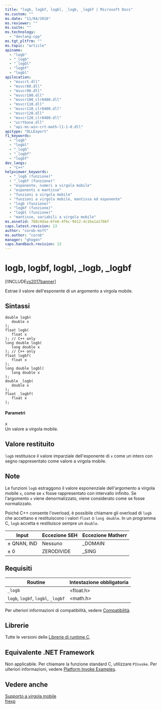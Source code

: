 ```yaml
---
title: "logb, logbf, logbl, _logb, _logbf | Microsoft Docs"
ms.custom: ""
ms.date: "11/04/2016"
ms.reviewer: ""
ms.suite: ""
ms.technology: 
  - "devlang-cpp"
ms.tgt_pltfrm: ""
ms.topic: "article"
apiname: 
  - "logb"
  - "_logb"
  - "_logbl"
  - "logbf"
  - "logbl"
apilocation: 
  - "msvcrt.dll"
  - "msvcr80.dll"
  - "msvcr90.dll"
  - "msvcr100.dll"
  - "msvcr100_clr0400.dll"
  - "msvcr110.dll"
  - "msvcr110_clr0400.dll"
  - "msvcr120.dll"
  - "msvcr120_clr0400.dll"
  - "ucrtbase.dll"
  - "api-ms-win-crt-math-l1-1-0.dll"
apitype: "DLLExport"
f1_keywords: 
  - "logb"
  - "logbl"
  - "_logb"
  - "_logbf"
  - "logbf"
dev_langs: 
  - "C++"
helpviewer_keywords: 
  - "_logb (funzione)"
  - "_logbf (funzione)"
  - "esponente, numeri a virgola mobile"
  - "esponenti e mantisse"
  - "funzioni a virgola mobile"
  - "funzioni a virgola mobile, mantissa ed esponente"
  - "logb (funzione)"
  - "logbf (funzione)"
  - "logbl (funzione)"
  - "mantisse, variabili a virgola mobile"
ms.assetid: 780c4daa-6fe6-4fbc-9412-4c1ba1a1766f
caps.latest.revision: 13
author: "corob-msft"
ms.author: "corob"
manager: "ghogen"
caps.handback.revision: 13
---
```

# logb, logbf, logbl, _logb, _logbf
[!INCLUDE[vs2017banner](../../assembler/inline/includes/vs2017banner.md)]

Estrae il valore dell'esponente di un argomento a virgola mobile.  
  
## Sintassi  
  
```  
double logb(  
   double x   
);  
float logb(  
   float x   
); // C++ only  
long double logb(  
   long double x   
); // C++ only   
float logbf(  
   float x   
);  
long double logbl(  
   long double x   
);  
double _logb(  
   double x   
);  
float _logbf(  
   float x   
);  
```  
  
#### Parametri  
 x  
 Un valore a virgola mobile.  
  
## Valore restituito  
 `logb` restituisce il valore imparziale dell'esponente di `x` come un intero con segno rappresentato come valore a virgola mobile.  
  
## Note  
 Le funzioni `logb` estraggono il valore esponenziale dell'argomento a virgola mobile `x`, come se `x` fosse rappresentato con intervallo infinito.  Se l'argomento `x` viene denormalizzato, viene considerato come se fosse normalizzato.  
  
 Poiché C\+\+ consente l'overload, è possibile chiamare gli overload di `logb` che accettano e restituiscono i valori `float` o `long double`.  In un programma C, `logb` accetta e restituisce sempre un `double`.  
  
|Input|Eccezione SEH|Eccezione Matherr|  
|-----------|-------------------|-----------------------|  
|± QNAN, IND|Nessuno|\_DOMAIN|  
|± 0|ZERODIVIDE|\_SING|  
  
## Requisiti  
  
|Routine|Intestazione obbligatoria|  
|-------------|-------------------------------|  
|`_logb`|\<float.h\>|  
|`logb`, `logbf`, `logbl`, `_logbf`|\<math.h\>|  
  
 Per ulteriori informazioni di compatibilità, vedere [Compatibilità](../../c-runtime-library/compatibility.md).  
  
## Librerie  
 Tutte le versioni delle [Librerie di runtime C](../../c-runtime-library/crt-library-features.md).  
  
## Equivalente .NET Framework  
 Non applicabile. Per chiamare la funzione standard C, utilizzare `PInvoke`. Per ulteriori informazioni, vedere [Platform Invoke Examples](../Topic/Platform%20Invoke%20Examples.md).  
  
## Vedere anche  
 [Supporto a virgola mobile](../../c-runtime-library/floating-point-support.md)   
 [frexp](../../c-runtime-library/reference/frexp.md)